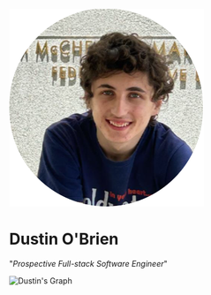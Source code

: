 ![Dustin Photo](./assets/dustin.png)
# Dustin O'Brien
"*Prospective Full-stack Software Engineer*"

![Dustin's Graph](https://github-readme-activity-graph.vercel.app/graph?username=Omniladder&custom_title=Dustin's%20GitHub%20Activity%20Graph&bg_color=0D1117&color=7F3FBF&line=7F3FBF&point=7F3FBF&area_color=FFFFFF&title_color=FFFFFF&area=true)

